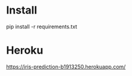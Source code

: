 # Install
pip install -r requirements.txt

# Heroku
https://iris-prediction-b1913250.herokuapp.com/
